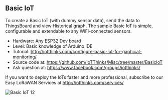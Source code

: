 ## Basic IoT
To create a Basic IoT (with dummy sensor data), send the data to ThingsBoard and view Historical graph. The sample Basic IoT is simple, configurable and extendable to any WiFi-connected sensors.
* Hardware: Any ESP32 Dev board
* Level: Basic knowledge of Arduino IDE
* Tutorial: http://iotthinks.com/configure-basic-iot-for-gaphical-monitoring/
* Source code at: https://github.com/IoTThinks/Misc/tree/master/BasicIoT
* Ask question at: https://www.facebook.com/groups/iotthinks/

If you want to deploy the IoTs faster and more professional, subscribe to our Easy LoRaWAN Services at http://iotthinks.com/services/

![Basic IoT 12](https://user-images.githubusercontent.com/29994971/81282035-d9a87480-9084-11ea-90f1-36d6074b0c83.png)
